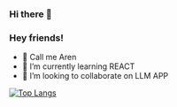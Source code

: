 ### Hi there 👋

### Hey friends!
- 🔭 Call me Aren
- 🌱 I’m currently learning REACT
- 👯 I’m looking to collaborate on LLM APP

<!-- ![arencode's GitHub stats](https://github-readme-stats.vercel.app/api?username=SimenCTan&count_private=true&show_icons=true&theme=transparent) -->

[![Top Langs](https://github-readme-stats.vercel.app/api/top-langs/?username=SimenCTan&count_private=true)](https://github.com/anuraghazra/github-readme-stats)
